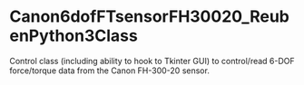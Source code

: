 # Canon6dofFTsensorFH30020_ReubenPython3Class
Control class (including ability to hook to Tkinter GUI) to control/read 6-DOF force/torque data from the Canon FH-300-20 sensor.
